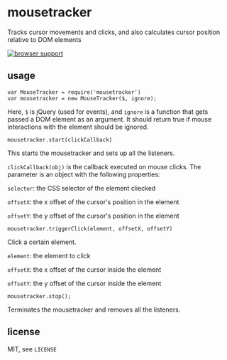 mousetracker
========

Tracks cursor movements and clicks, and also calculates cursor position relative to DOM elements

[![browser support](https://ci.testling.com/rishihahs/mousetracker.png)](https://ci.testling.com/rishihahs/mousetracker)

usage
--------

    var MouseTracker = require('mousetracker')
    var mousetracker = new MouseTracker($, ignore);
    
Here, `$` is jQuery (used for events), and `ignore` is a function that gets passed a DOM element as an argument. It should return true if mouse interactions with the element should be ignored.

    mousetracker.start(clickCallback)
    
This starts the mousetracker and sets up all the listeners.

`clickCallback(obj)` is the callback executed on mouse clicks. The parameter is an object with the following properties:

`selector`: the CSS selector of the element cliecked

`offsetX`: the x offset of the cursor's position in the element

`offsetY`: the y offset of the cursor's position in the element

    mousetracker.triggerClick(element, offsetX, offsetY)
    
Click a certain element.

`element`: the element to click

`offsetX`: the x offset of the cursor inside the element

`offsetY`: the y offset of the cursor inside the element
    
    mousetracker.stop();
    
Terminates the mousetracker and removes all the listeners.

license
--------

MIT, see `LICENSE`

